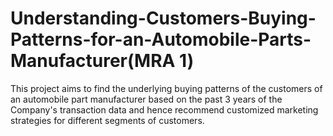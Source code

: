 # Understanding-Customers-Buying-Patterns-for-an-Automobile-Parts-Manufacturer(MRA 1)
This project aims to find the underlying buying patterns of the customers of an automobile part manufacturer based on the past 3 years of the Company's transaction data and hence recommend customized marketing strategies for different segments of customers.
